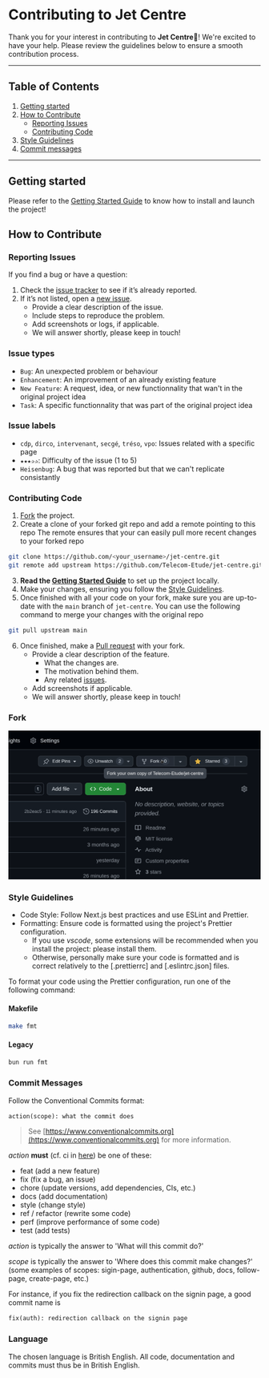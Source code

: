 # Contributing to Jet Centre

Thank you for your interest in contributing to **Jet Centre**🚀! We're excited to have your help. Please review the guidelines below to ensure a smooth contribution process.

---

## Table of Contents

1. [Getting started](#getting-started)
2. [How to Contribute](#how-to-contribute)
    - [Reporting Issues](#reporting-issues)
    - [Contributing Code](#contributing-code)
3. [Style Guidelines](#style-guidelines)
4. [Commit messages](#commit-messages)

---

## Getting started

Please refer to the [Getting Started Guide](/docs/GETTING_STARTED.md) to know how to install and launch the project!

## How to Contribute

### Reporting Issues

If you find a bug or have a question:

1. Check the [issue tracker](https://github.com/telecom-etude/jet-centre/issues) to see if it’s already reported.
2. If it’s not listed, open a [new issue](https://github.com/telecom-etude/jet-centre/issues/new).
    - Provide a clear description of the issue.
    - Include steps to reproduce the problem.
    - Add screenshots or logs, if applicable.
    - We will answer shortly, please keep in touch!

### Issue types

- `Bug`: An unexpected problem or behaviour
- `Enhancement`: An improvement of an already existing feature
- `New Feature`: A request, idea, or new functionnality that wan't in the original project idea
- `Task`: A specific functionnality that was part of the original project idea

### Issue labels

- `cdp`, `dirco`, `intervenant`, `secgé`, `tréso`, `vpo`: Issues related with a specific page
- `★★★✰✰`: Difficulty of the issue (1 to 5)
- `Heisenbug`: A bug that was reported but that we can't replicate consistantly

### Contributing Code

1. [Fork](#fork) the project.
2. Create a clone of your forked git repo and add a remote pointing to this repo
   The remote ensures that your can easily pull more recent changes to your forked repo

```bash
git clone https://github.com/<your_username>/jet-centre.git
git remote add upstream https://github.com/Telecom-Etude/jet-centre.git
```

3. **Read the [Getting Started Guide](/docs/GETTING_STARTED.md)** to set up the project locally.
4. Make your changes, ensuring you follow the [Style Guidelines](#style-guidelines).
5. Once finished with all your code on your fork, make sure you are up-to-date with the `main` branch of `jet-centre`. You can use the following command to merge your changes with the original repo

```bash
git pull upstream main
```

6. Once finished, make a [Pull request](https://github.com/telecom-etude/jet-centre/pulls) with your fork.
    - Provide a clear description of the feature.
        - What the changes are.
        - The motivation behind them.
        - Any related [issues](<(https://github.com/telecom-etude/jet-centre/issues)>).
    - Add screenshots if applicable.
    - We will answer shortly, please keep in touch!

### Fork

![Fork](/docs/images/fork.png)

### Style Guidelines

- Code Style: Follow Next.js best practices and use ESLint and Prettier.
- Formatting: Ensure code is formatted using the project's Prettier configuration.
    - If you use _vscode_, some extensions will be recommended when you install the project: please install them.
    - Otherwise, personally make sure your code is formatted and is correct relatively to the [.prettierrc] and [.eslintrc.json] files.

To format your code using the Prettier configuration, run one of the following command:

#### Makefile

```bash
make fmt
```

#### Legacy

```bash
bun run fmt
```

### Commit Messages

Follow the Conventional Commits format:

```txt
action(scope): what the commit does
```

> See [https://www.conventionalcommits.org](https://www.conventionalcommits.org) for more information.

_action_ **must** (cf. ci in [here](/.github/workflows/commits.yml)) be one of these:

- feat (add a new feature)
- fix (fix a bug, an issue)
- chore (update versions, add dependencies, CIs, etc.)
- docs (add documentation)
- style (change style)
- ref / refactor (rewrite some code)
- perf (improve performance of some code)
- test (add tests)

_action_ is typically the answer to 'What will this commit do?'

_scope_ is typically the answer to 'Where does this commit make changes?' (some examples of scopes: sigin-page, authentication, github, docs, follow-page, create-page, etc.)

For instance, if you fix the redirection callback on the signin page, a good commit name is

```txt
fix(auth): redirection callback on the signin page
```

### Language

The chosen language is British English.
All code, documentation and commits must thus be in British English.
